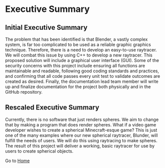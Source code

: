# Executive Summary

## Initial Executive Summary
The problem that has been identified is that Blender, a vastly complex system, is far too complicated to be used as a reliable graphic graphics technique. Therefore, there is a need to develop an easy-to-use raytracer. We will combat this issue by using C++ to develop a new raytracer. This proposed solution will include a graphical user interface (GUI). Some of the security concerns with this project include ensuring all functions are maintainable and readable, following good coding standards and practices, and confirming that all code passes every unit test to validate outcomes are created as desired. Finally, the documentation lead team member will write up and finalize documentation for the project both physically and in the GitHub repository. 

## Rescaled Executive Summary
Currently, there is no software that just renders spheres. We aim to change that by making a program that does render spheres. What if a video game developer wishes to create a spherical Minecraft-esque game? This is just one of the many examples where our new spherical raytracer, Blunder, will fulfill the needs of users. We will do this using raytracing to make spheres. The result of this project will deliver a working, basic raytracer for use by users to create spherical objects.

Go to [Home](https://github.com/gettingera/Blunder)
